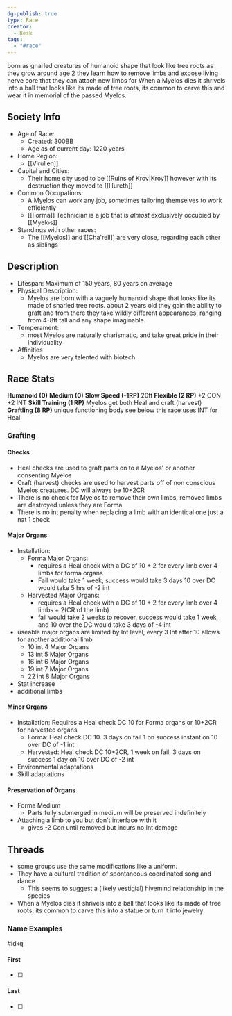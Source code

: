 ```yaml
---
dg-publish: true
type: Race
creator:
  - Kesk
tags:
  - "#race"
---
```

born as gnarled creatures of humanoid shape that look like tree roots
as they grow around age 2 they learn how to remove limbs and expose living nerve core that they can attach new limbs for
When a Myelos dies it shrivels into a ball that looks like its made of tree roots, its common to carve this and wear it in memorial of the passed Myelos.
## Society Info
- Age of Race:
	- Created: 300BB
	- Age as of current day: 1220 years
- Home Region:
	- [[Virullen]]
- Capital and Cities:
	- Their home city used to be [[Ruins of Krov|Krov]] however with its destruction they moved to [[Illureth]]
- Common Occupations:
	- A Myelos can work any job, sometimes tailoring themselves to work efficiently
	- [[Forma]] Technician is a job that is *almost* exclusively occupied by [[Myelos]]
- Standings with other races:
	- The [[Myelos]] and [[Cha'rell]] are very close, regarding each other as siblings
## Description
- Lifespan: Maximum of 150 years, 80 years on average
- Physical Description:
	- Myelos are born with a vaguely humanoid shape that looks like its made of snarled tree roots. about 2 years old they gain the ability to graft and from there they take wildly different appearances, ranging from 4-8ft tall and any shape imaginable.
- Temperament:
	- most Myelos are naturally charismatic, and take great pride in their individuality
- Affinities
	- Myelos are very talented with biotech 
## Race Stats
**Humanoid (0)**
**Medium (0)**
**Slow Speed (-1RP)**
20ft
**Flexible (2 RP)**
+2 CON +2 INT 
**Skill Training (1 RP)**
Myelos get both Heal and craft (harvest) 
**Graftling (8 RP)**
unique functioning body see below
this race uses INT for Heal
### Grafting
#### Checks
- Heal checks are used to graft parts on to a Myelos' or another consenting Myelos
- Craft (harvest) checks are used to harvest parts off of non conscious Myelos creatures. DC will always be 10+2CR
- There is no check for Myelos to remove their own limbs, removed limbs are destroyed unless they are Forma
- There is no int penalty when replacing a limb with an identical one just a nat 1 check
#### Major Organs
- Installation:
	- Forma Major Organs:
		- requires a Heal check with a DC of 10 + 2 for every limb over 4 limbs for forma organs 
		- Fail would take 1 week, success would take 3 days 10 over DC would take 5 hrs of -2 int
	- Harvested Major Organs: 
		- requires a Heal check with a DC of 10 + 2 for every limb over 4 limbs + 2(CR of the limb)
		-  fail would take 2 weeks to recover, success would take 1 week, and  10 over the DC would take 3 days of -4 int
- useable major organs are limited by Int level, every 3 Int after 10 allows for another additional limb
	- 10 int 4 Major Organs
	- 13 int 5 Major Organs
	- 16 int 6 Major Organs
	- 19 int 7 Major Organs
	- 22 int 8 Major Organs
- Stat increase
- additional limbs
#### Minor Organs 
- Installation: Requires a Heal check DC 10 for Forma organs or 10+2CR for harvested organs
	- Forma: Heal check DC 10. 3 days on fail 1 on success instant on 10 over DC of -1 int
	- Harvested: Heal check DC 10+2CR, 1 week on fail, 3 days on success 1 day on 10 over DC of -2 int
- Environmental adaptations
- Skill adaptations
#### Preservation of Organs 
- Forma Medium
	- Parts fully submerged in medium will be preserved indefinitely 
- Attaching a limb to you but don't interface with it 
	- gives -2 Con until removed but incurs no Int damage



## Threads
- some groups use the same modifications like a uniform.
- They have a cultural tradition of spontaneous coordinated song and dance
	- This seems to suggest a (likely vestigial) hivemind relationship in the species
- When a Myelos dies it shrivels into a ball that looks like its made of tree roots, its common to carve this into a statue or turn it into jewelry
### Name Examples
#idkq
#### First
- [ ] 
#### Last
- [ ] 
